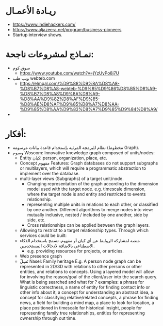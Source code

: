 # ريـادة الأعمـال
- https://www.indiehackers.com/
- https://www.aljazeera.net/program/business-pioneers
- Startup interview shows.

# نمـاذج لمشروعات ناجحة:
- سوق.كوم
  - https://www.youtube.com/watch?v=jYzUyPo8j7U
- ويب طب webteb.com 
  - https://elmqal.com/%D9%88%D9%8A%D8%A8-%D8%B7%D8%A8-webteb-%D9%85%D9%86%D8%B5%D8%A9-%D8%B7%D8%A8%D9%8A%D8%A9-%D8%AA%D9%82%D8%AF%D9%85-%D8%AE%D8%AF%D9%85%D8%A7%D8%AA-%D9%85%D8%AA%D9%83%D8%A7%D9%85%D9%84%D8%A9/
- 

# أفكار: 
- نظام للبرمجة المرئية بإستخدام قاعدة بيانات مرسومة (مخطوط Graph).
- وسوم Wosoom: 
  Innovative knowledge graph composed of units/nodes: 
    - Entity كيان: person, organization, place, etc.
    - Concept مفهوم
  Features: 
  Graph databases do not support subgraphs or multilayers, which will require a programmatic abstraction to implement over the database.
    - multi-layer views (Subgraphs) of a target unit/node. 
      - Changing representation of the graph according to the dimension model used with the target node. e.g. timescale dimension, where the target node is and entity and restricted to events relationship.
      - representing multiple units in relations to each other, or classified by one another. Diffenent algorithms to merge nodes into view: mutually inclusive, nested / included by one another, side by side, etc.
      - Cross relationships can be applied between the graph layers. 
    - Allowing to restrict to a target relationship types.
  Through which services could be built:
    - منصة لمشاركة الروابط عن أي كيان أو مفهوم. تسمح باستخدام الذكاء الاصطناعي بالاضافة لادخالات المستخدمين.
      - e.g. providing resources for projects, or articles.
    - Web presence graph
    - نَسِلْ Nasel: Family heritage 
  E.g. A person node graph can be represented in 2D/3D with relations to other persons or other entities, and relations to concepts. Using a layered model will allow for involving the reason/goal of the client/user into the search query. What is being searched and what for ? examples: a phrase for linguistic correctness, a name of entity for finding contact info or other info about it, a concept for understanding an abstract idea, a concept for classifying relative/related concepts, a phrase for finding news, a field for building a mind map, a place to look for location, a place positioned in timescale for historical insight, people for representing family tree relationships, entities for representing ownership through out time.
